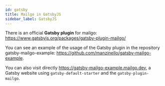 ```yaml
---
id: gatsby
title: Mailgo in GatsbyJS
sidebar_label: GatsbyJS
---
```


There is an official <strong>Gatsby plugin</strong> for mailgo: https://www.gatsbyjs.org/packages/gatsby-plugin-mailgo/

You can see an example of the usage of the Gatsby plugin in the repository gatsby-mailgo-example: https://github.com/manzinello/gatsby-mailgo-example.

You can also visit directly https://gatsby-mailgo-example.mailgo.dev, a Gatsby website using `gatsby-default-starter` and the `gatsby-plugin-mailgo`.
